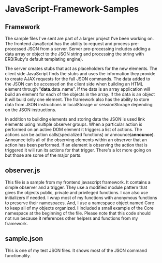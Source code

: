 JavaScript-Framework-Samples
============================

Framework
---------
The sample files I've sent are part of a larger project I've been working on.
The frontend JavaScript has the ability to request and process pre-processed JSON from a server.
Server pre-processing includes adding a data array or object to the JSON string and
processing the string with ERB(Ruby's default templating engine).

The server creates stubs that act as placeholders for the new elements.
The client side JavaScript finds the stubs and uses the information they provide to create AJAX requests for the full JSON commands.
The data added to the JSON can be accessed on the client side when building an HTML element through "__data__.data_name".
If the data is an array application will build an element for each of the objects in the array.
If the data is an object it will build only one element.
The framework also has the ability to store data from JSON instructions in
localStorage or sessionStorage depending on the JSON instructions.

In addition to building elements and storing data the JSON is used link elements using multiple observer groups.
When a particular action is performed on an active DOM element it triggers a list of actions.
The actions can be action calls(specialized functions) or announce(__announce__).
Announce tells all of the observing elements within an observer that an action has been performed.
If an element is observing the action that is triggered it will run its actions for that trigger.
There's a lot more going on but those are some of the major parts.

observer.js
-----------
This file is a sample from my frontend javascript framework. It contains a simple observer and a trigger.
They use a modified module pattern that gives the objects public, private and privileged functions.
I can also use initializers if needed. I wrap most of my functions with
anonymous functions to preserve their namespaces. And, I use a namespace object named
Core to keep all of my objects organized. I included a small example of the Core namespace at the beginning of the file.
Please note that this code should not run because it references other helpers and functions from my framework.

sample.json
-----------
This is one of my test JSON files. It shows most of the JSON command functionality.
